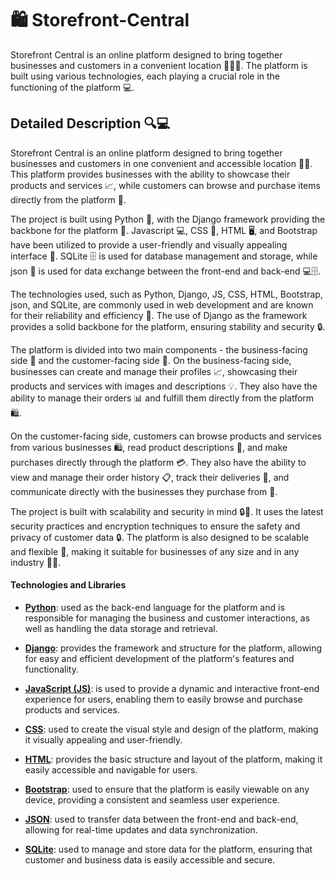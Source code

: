 # 🛍️ Storefront-Central
Storefront Central is an online platform designed to bring together businesses and customers in a convenient location 💼🧑‍💼. The platform is built using various technologies, each playing a crucial role in the functioning of the platform 💻.

## Detailed Description 🔍💻
Storefront Central is an online platform designed to bring together businesses and customers in one convenient and accessible location 💼👥. This platform provides businesses with the ability to showcase their products and services 📈, while customers can browse and purchase items directly from the platform 🛒.

The project is built using Python 🐍, with the Django framework providing the backbone for the platform 💪. Javascript 💻, CSS 🎨, HTML 🖥️, and Bootstrap have been utilized to provide a user-friendly and visually appealing interface 🙌. SQLite 🗄️ is used for database management and storage, while json 🔗 is used for data exchange between the front-end and back-end 💻🗄️.

The technologies used, such as Python, Django, JS, CSS, HTML, Bootstrap, json, and SQLite, are commonly used in web development and are known for their reliability and efficiency 💯. The use of Django as the framework provides a solid backbone for the platform, ensuring stability and security 🔒.

The platform is divided into two main components - the business-facing side 💼 and the customer-facing side 👥. On the business-facing side, businesses can create and manage their profiles 📈, showcasing their products and services with images and descriptions 💡. They also have the ability to manage their orders 📊 and fulfill them directly from the platform 🛍️.

On the customer-facing side, customers can browse products and services from various businesses 🛍️, read product descriptions 📖, and make purchases directly through the platform 💳. They also have the ability to view and manage their order history 📋, track their deliveries 🚚, and communicate directly with the businesses they purchase from 💬.

The project is built with scalability and security in mind 🔒💪. It uses the latest security practices and encryption techniques to ensure the safety and privacy of customer data 🔒. The platform is also designed to be scalable and flexible 💪, making it suitable for businesses of any size and in any industry 💼🚀.

#### Technologies and Libraries
- **[Python](https://docs.python.org/3/)**: used as the back-end language for the platform and is responsible for managing the business and customer interactions, as well as handling the data storage and retrieval.

- **[Django](https://docs.djangoproject.com/en/3.2/)**: provides the framework and structure for the platform, allowing for easy and efficient development of the platform's features and functionality.

- **[JavaScript (JS)](https://developer.mozilla.org/en-US/docs/Web/JavaScript)**: is used to provide a dynamic and interactive front-end experience for users, enabling them to easily browse and purchase products and services.

- **[CSS](https://developer.mozilla.org/en-US/docs/Web/CSS)**: used to create the visual style and design of the platform, making it visually appealing and user-friendly.

- **[HTML](https://developer.mozilla.org/en-US/docs/Web/HTML)**: provides the basic structure and layout of the platform, making it easily accessible and navigable for users.

- **[Bootstrap](https://getbootstrap.com/docs/4.0/getting-started/introduction/)**: used to ensure that the platform is easily viewable on any device, providing a consistent and seamless user experience.

- **[JSON](https://developer.mozilla.org/en-US/docs/Learn/JavaScript/Objects/JSON)**: used to transfer data between the front-end and back-end, allowing for real-time updates and data synchronization.

- **[SQLite](https://www.sqlite.org/docs.html)**: used to manage and store data for the platform, ensuring that customer and business data is easily accessible and secure.